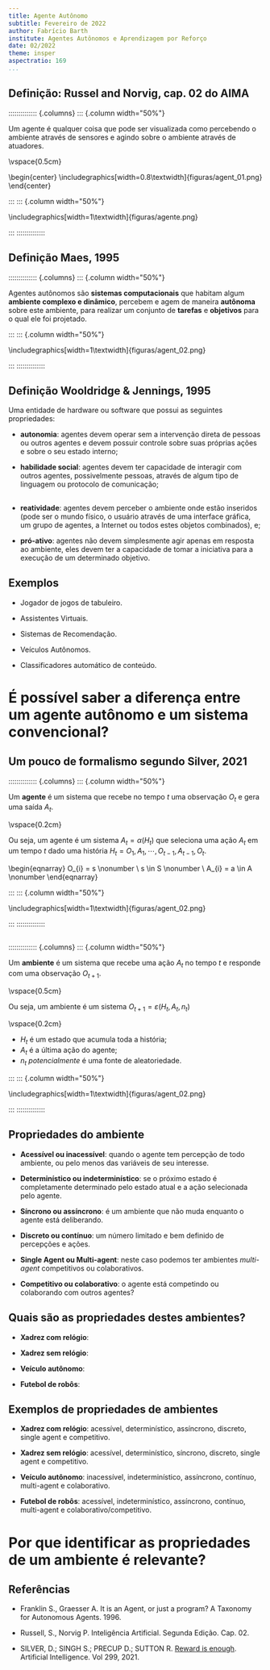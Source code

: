 ```yaml
---
title: Agente Autônomo
subtitle: Fevereiro de 2022
author: Fabrício Barth 
institute: Agentes Autônomos e Aprendizagem por Reforço
date: 02/2022
theme: insper
aspectratio: 169
...
```


## Definição: Russel and Norvig, cap. 02 do AIMA

:::::::::::::: {.columns}
::: {.column width="50%"}

Um agente é qualquer coisa que pode ser visualizada como percebendo o ambiente através de sensores e agindo sobre o ambiente através de atuadores.

\vspace{0.5cm}

\begin{center}
\includegraphics[width=0.8\textwidth]{figuras/agent_01.png}
\end{center}

:::
::: {.column width="50%"}

\includegraphics[width=1\textwidth]{figuras/agente.png}

:::
::::::::::::::

## Definição Maes, 1995

:::::::::::::: {.columns}
::: {.column width="50%"}

Agentes autônomos são **sistemas computacionais** que habitam algum **ambiente complexo e dinâmico**, percebem e agem de maneira **autônoma** sobre este ambiente, para realizar um conjunto de **tarefas** e **objetivos** para o qual ele foi projetado.

:::
::: {.column width="50%"}

\includegraphics[width=1\textwidth]{figuras/agent_02.png}

:::
::::::::::::::

## Definição Wooldridge & Jennings, 1995

Uma entidade de hardware ou software que possui as seguintes propriedades:

* **autonomia**: agentes devem operar sem a intervenção direta de pessoas ou outros agentes e devem possuir controle sobre suas próprias ações e sobre o seu estado interno;

* **habilidade social**: agentes devem ter capacidade de interagir com outros agentes, possivelmente pessoas, através de algum tipo de linguagem ou protocolo de comunicação;

##

* **reatividade**: agentes devem perceber o ambiente onde estão inseridos (pode ser o mundo físico, o usuário através de uma interface gráfica, um grupo de agentes, a Internet ou todos estes objetos combinados), e;

* **pró-ativo**: agentes não devem simplesmente agir apenas em resposta ao ambiente, eles devem ter a capacidade de tomar a iniciativa para a execução de um determinado objetivo.

## Exemplos

* Jogador de jogos de tabuleiro.

* Assistentes Virtuais.

* Sistemas de Recomendação.

* Veículos Autônomos. 

* Classificadores automático de conteúdo. 

# É possível saber a diferença entre um agente autônomo e um sistema convencional?

## Um pouco de formalismo segundo Silver, 2021

:::::::::::::: {.columns}
::: {.column width="50%"}

Um **agente** é um sistema que recebe no tempo $t$ uma observação $O_{t}$ e gera uma saída 
$A_{t}$. 

\vspace{0.2cm}

Ou seja, um agente é um sistema $A_{t} = \alpha(H_{t})$ que seleciona uma ação $A_{t}$ em um tempo $t$ dado uma história $H_{t} = O_{1},A_{1}, \cdots, O_{t-1},A_{t-1},O_{t}$. 

\begin{eqnarray}
O_{i} = s \nonumber \\ 
s \in S \nonumber \\ 
A_{i} = a \in A \nonumber
\end{eqnarray}

:::
::: {.column width="50%"}

\includegraphics[width=1\textwidth]{figuras/agent_02.png}

:::
::::::::::::::

##

:::::::::::::: {.columns}
::: {.column width="50%"}

Um **ambiente** é um sistema que recebe uma ação $A_{t}$ no tempo $t$ e responde com
uma observação $O_{t+1}$.

\vspace{0.5cm}

Ou seja, um ambiente é um sistema $O_{t+1} = \varepsilon(H_{t}, A_{t}, n_{t})$

\vspace{0.2cm}

* $H_{t}$ é um estado que acumula toda a história;
* $A_{t}$ é a última ação do agente;
* $n_{t}$ *potencialmente* é uma fonte de aleatoriedade. 

:::
::: {.column width="50%"}

\includegraphics[width=1\textwidth]{figuras/agent_02.png}

:::
::::::::::::::

## Propriedades do ambiente

* **Acessível ou inacessível**: quando o agente tem percepção de todo ambiente, ou pelo menos das variáveis de seu interesse.

* **Determinístico ou indeterminístico**: se o próximo estado é completamente determinado pelo estado atual e a ação selecionada pelo agente.

* **Síncrono ou assíncrono**: é um ambiente que não muda enquanto o agente está deliberando.

* **Discreto ou contínuo**: um número limitado e bem definido de percepções e ações.

* **Single Agent ou Multi-agent**: neste caso podemos ter ambientes *multi-agent* competitivos ou colaborativos. 

* **Competitivo ou colaborativo**: o agente está competindo ou colaborando com outros agentes?

## Quais são as propriedades destes ambientes?

* **Xadrez com relógio**: 

* **Xadrez sem relógio**: 

* **Veículo autônomo**: 

* **Futebol de robôs**: 

## Exemplos de propriedades de ambientes

* **Xadrez com relógio**: acessível, determinístico, assíncrono, discreto, single agent e competitivo.

* **Xadrez sem relógio**: acessível, determinístico, síncrono, discreto, single agent e competitivo.

* **Veículo autônomo**: inacessível, indeterminístico, assíncrono, contínuo, multi-agent e colaborativo. 

* **Futebol de robôs**: acessível, indeterminístico, assíncrono, contínuo, multi-agent e colaborativo/competitivo. 

# Por que identificar as propriedades de um ambiente é relevante?

## Referências

* Franklin S., Graesser A. It is an Agent, or just a program? A Taxonomy for Autonomous Agents. 1996.

* Russell, S., Norvig P. Inteligência Artificial. Segunda Edição. Cap. 02.

* SILVER, D.; SINGH S.; PRECUP D.; SUTTON R. [Reward is enough](https://doi.org/10.1016/j.artint.2021.103535). Artificial Intelligence. Vol 299, 2021.